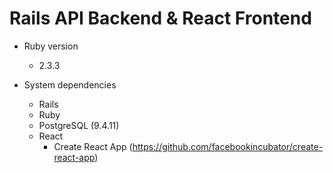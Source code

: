 # Rails API Backend & React Frontend

* Ruby version
  * 2.3.3

* System dependencies
  * Rails
  * Ruby
  * PostgreSQL (9.4.11)
  * React
    * Create React App (https://github.com/facebookincubator/create-react-app)
